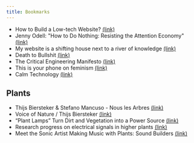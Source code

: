 ```yaml
---
title: Bookmarks
---
```


- How to Build a Low-tech Website? [(link)](https://solar.lowtechmagazine.com/2018/09/how-to-build-a-lowtech-website.html)
- Jenny Odell: "How to Do Nothing: Resisting the Attention Economy" [(link)](https://www.youtube.com/watch?v=izjlP9qtmBU)
- My website is a shifting house next to a river of knowledge [(link)](https://thecreativeindependent.com/people/laurel-schwulst-my-website-is-a-shifting-house-next-to-a-river-of-knowledge-what-could-yours-be/)
- Death to Bullshit [(link)](http://deathtobullshit.com/)
- The Critical Engineering Manifesto [(link)](https://criticalengineering.org/en)
- This is your phone on feminism [(link)](https://conversationalist.org/2019/09/13/feminism-explains-our-toxic-relationships-with-our-smartphones/)
- Calm Technology [(link)](https://calmtech.com/)


## Plants
- Thijs Biersteker & Stefano Mancuso - Nous les Arbres [(link)](https://www.youtube.com/watch?v=ukcOmdeVQcM)
- Voice of Nature / Thijs Biersteker [(link)](https://www.youtube.com/watch?v=AGbmut3hy7w)
- “Plant Lamps” Turn Dirt and Vegetation into a Power Source [(link)](https://www.technologyreview.com/s/543781/plant-lamps-turn-dirt-and-vegetation-into-a-power-source/)
- Research progress on electrical signals in higher plants [(link)](https://www.sciencedirect.com/science/article/pii/S1002007109000161)
- Meet the Sonic Artist Making Music with Plants: Sound Builders [(link)](https://www.youtube.com/watch?v=wYU18eiiFt4)


